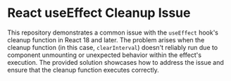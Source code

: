 # React useEffect Cleanup Issue

This repository demonstrates a common issue with the `useEffect` hook's cleanup function in React 18 and later.  The problem arises when the cleanup function (in this case, `clearInterval`) doesn't reliably run due to component unmounting or unexpected behavior within the effect's execution.  The provided solution showcases how to address the issue and ensure that the cleanup function executes correctly.